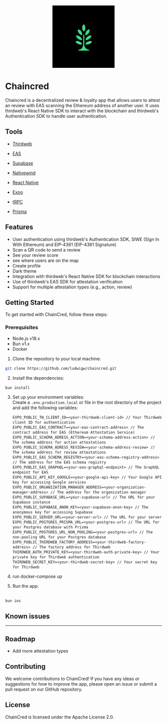<p align="center" style="border-radius: 10px">
  <img src="./assets/icon.png" width="200" />
</p>

# Chaincred

Chaincred is a decentralized review & loyalty app that allows users to attest an review with EAS scanning the Ethereum address of another user. It uses thirdweb's React Native SDK to interact
with the blockchain and thirdweb's Authentication SDK to handle user authentication.

<!-- ## Demo

![Demo](./demo.gif) -->

## Tools

- [Thirdweb](https://www.thirdweb.com/)
- [EAS](https://attest.org/)
- [Supabase](https://supabase.com/)
- [Nativewind](https://nativewind.dev/)

- [React Native](https://reactnative.dev/)
- [Expo](https://expo.dev/)
- [tRPC](https://trpc.io/)
- [Prisma](https://prisma.io/)

## Features

- User authentication using thirdweb's Authentication SDK, SIWE (Sign In With Ethereum) and EIP-4361 (EIP-4361 Signature)
- Scan a QR code to send a review
- See your review score
- see where users are on the map
- Create profile
- Dark theme
- Integration with thirdweb's React Native SDK for blockchain interactions
- Use of thirdweb's EAS SDK for attestation verification
- Support for multiple attestation types (e.g., action, review)

## Getting Started

To get started with ChainCred, follow these steps:

### Prerequisites

- Node.js v18.x
- Bun v1.x
- Docker

1. Clone the repository to your local machine:

```bash
git clone https://github.com/ludwigw/chaincred.git
```

2. Install the dependencies:

```bash
bun install
```

3. Set up your environment variables:  
   Create a `.env.production.local` or file in the root directory of the project and add the following variables:

   ```
   EXPO_PUBLIC_TW_CLIENT_ID=<your-thirdweb-client-id> // Your Thirdweb client ID for authentication
   EXPO_PUBLIC_EAS_CONTRACT=<your-eas-contract-address> // The contract address for EAS (Ethereum Attestation Service)
   EXPO_PUBLIC_SCHEMA_ADRESS_ACTION=<your-schema-address-action> // The schema address for action attestations
   EXPO_PUBLIC_SCHEMA_ADRESS_REVIEW=<your-schema-address-review> // The schema address for review attestations
   EXPO_PUBLIC_EAS_SCHEMA_REGISTRY=<your-eas-schema-registry-address> // The address for the EAS schema registry
   EXPO_PUBLIC_EAS_GRAPHQL=<your-eas-graphql-endpoint> // The GraphQL endpoint for EAS
   EXPO_PUBLIC_API_KEY_GOOGLE=<your-google-api-key> // Your Google API key for accessing Google services
   EXPO_PUBLIC_ORGANIZATION_MANAGER_ADDRESS=<your-organization-manager-address> // The address for the organization manager
   EXPO_PUBLIC_SUPABASE_URL=<your-supabase-url> // The URL for your Supabase instance
   EXPO_PUBLIC_SUPABASE_ANON_KEY=<your-supabase-anon-key> // The anonymous key for accessing Supabase
   EXPO_PUBLIC_SERVER_URL=<your-server-url> // The URL for your server
   EXPO_PUBLIC_POSTGRES_PRISMA_URL=<your-postgres-url> // The URL for your Postgres database with Prisma
   EXPO_PUBLIC_POSTGRES_URL_NON_POOLING=<your-postgres-url> // The non-pooling URL for your Postgres database
   EXPO_PUBLIC_THIRDWEB_FACTORY_ADDRESS=<your-thirdweb-factory-address> // The factory address for Thirdweb
   THIRDWEB_AUTH_PRIVATE_KEY=<your-thirdweb-auth-private-key> // Your private key for Thirdweb authentication
   THIRDWEB_SECRET_KEY=<your-thirdweb-secret-key> // Your secret key for Thirdweb
   ```

4. run docker-compose up

5. Run the app:

```

bun ios

```

## Known issues

---

## Roadmap

- Add more attestation types

## Contributing

We welcome contributions to ChainCred! If you have any ideas or suggestions for how to improve the app, please open an issue or submit a pull request on our GitHub repository.

## License

ChainCred is licensed under the Apache License 2.0.

```

```
